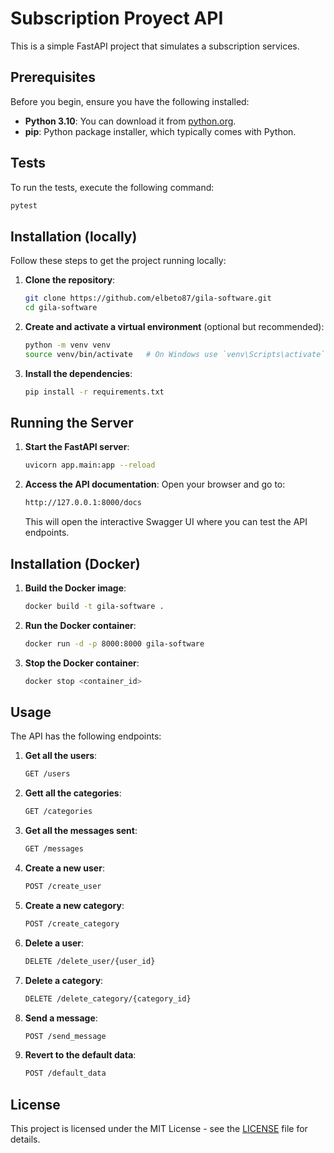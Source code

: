 # Subscription Proyect API

This is a simple FastAPI project that simulates a subscription services.

## Prerequisites

Before you begin, ensure you have the following installed:

- **Python 3.10**: You can download it from [python.org](https://www.python.org/).
- **pip**: Python package installer, which typically comes with Python.

## Tests

To run the tests, execute the following command:

```bash
pytest
```

## Installation (locally)

Follow these steps to get the project running locally:

1. **Clone the repository**:
    ```bash
    git clone https://github.com/elbeto87/gila-software.git
    cd gila-software
    ```
   
2. **Create and activate a virtual environment** (optional but recommended):
    ```bash
    python -m venv venv
    source venv/bin/activate   # On Windows use `venv\Scripts\activate`
    ```

3. **Install the dependencies**:
    ```bash
    pip install -r requirements.txt
    ```
   
## Running the Server

1. **Start the FastAPI server**:
    ```bash
    uvicorn app.main:app --reload
    ```
   
2. **Access the API documentation**:
    Open your browser and go to:
    ```bash
    http://127.0.0.1:8000/docs
    ```
    This will open the interactive Swagger UI where you can test the API endpoints.

## Installation (Docker)

1. **Build the Docker image**:
    ```bash
    docker build -t gila-software .
    ```
   
2. **Run the Docker container**:
    ```bash
    docker run -d -p 8000:8000 gila-software
    ```
   
3. **Stop the Docker container**:
    ```bash
    docker stop <container_id>
    ```
   
## Usage

The API has the following endpoints:

1. **Get all the users**:
    ```bash
    GET /users
    ```
   
2. **Gett all the categories**:
    ```bash
    GET /categories
    ```

3. **Get all the messages sent**:
    ```bash
    GET /messages
    ```
   
4. **Create a new user**:
    ```bash
    POST /create_user
    ```
   
5. **Create a new category**:
    ```bash
    POST /create_category
    ```
   
6. **Delete a user**:
    ```bash
    DELETE /delete_user/{user_id}
    ```
   
7. **Delete a category**:
    ```bash
    DELETE /delete_category/{category_id}
    ```
   
8. **Send a message**:
    ```bash
    POST /send_message
    ```
   
9. **Revert to the default data**:
    ```bash
    POST /default_data
    ```
   
## License

This project is licensed under the MIT License - see the [LICENSE](LICENSE) file for details.